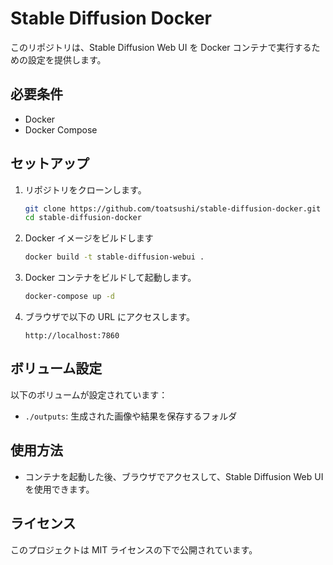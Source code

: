 # Stable Diffusion Docker

このリポジトリは、Stable Diffusion Web UI を Docker コンテナで実行するための設定を提供します。

## 必要条件

- Docker
- Docker Compose

## セットアップ

1. リポジトリをクローンします。

   ```bash
   git clone https://github.com/toatsushi/stable-diffusion-docker.git
   cd stable-diffusion-docker
   ```

2. Docker イメージをビルドします
   ```bash
   docker build -t stable-diffusion-webui .
   ```

3. Docker コンテナをビルドして起動します。

   ```bash
   docker-compose up -d
   ```

4. ブラウザで以下の URL にアクセスします。

   ```
   http://localhost:7860
   ```

## ボリューム設定

以下のボリュームが設定されています：

- `./outputs`: 生成された画像や結果を保存するフォルダ

## 使用方法

- コンテナを起動した後、ブラウザでアクセスして、Stable Diffusion Web UI を使用できます。

## ライセンス

このプロジェクトは MIT ライセンスの下で公開されています。